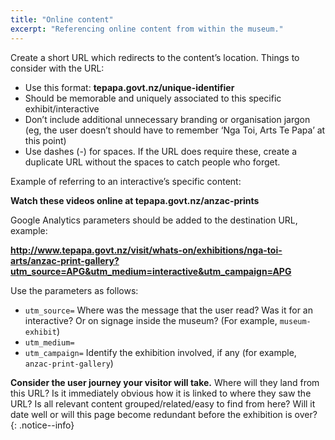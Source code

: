 ```yaml
---
title: "Online content"
excerpt: "Referencing online content from within the museum."
---
```


Create a short URL which redirects to the content’s location. Things to consider with the URL:

* Use this format: __tepapa.govt.nz/unique-identifier__
* Should be memorable and uniquely associated to this specific exhibit/interactive
* Don’t include additional unnecessary branding or organisation jargon (eg, the user doesn’t should have to remember ‘Nga Toi, Arts Te Papa’ at this point)
* Use dashes (-) for spaces. If the URL does require these, create a duplicate URL without the spaces to catch people who forget.

Example of referring to an interactive’s specific content:

__Watch these videos online at tepapa.govt.nz/anzac-prints__


Google Analytics parameters should be added to the destination URL, example:

__http://www.tepapa.govt.nz/visit/whats-on/exhibitions/nga-toi-arts/anzac-print-gallery?utm_source=APG&utm_medium=interactive&utm_campaign=APG__


Use the parameters as follows:

* `utm_source=` Where was the message that the user read? Was it for an interactive? Or on signage inside the museum? (For example, `museum-exhibit`)
* `utm_medium=` 
* `utm_campaign=` Identify the exhibition involved, if any (for example, `anzac-print-gallery`)


__Consider the user journey your visitor will take.__ Where will they land from this URL? Is it immediately obvious how it is linked to where they saw the URL? Is all relevant content grouped/related/easy to find from here? Will it date well or will this page become redundant before the exhibition is over?
{: .notice--info}
